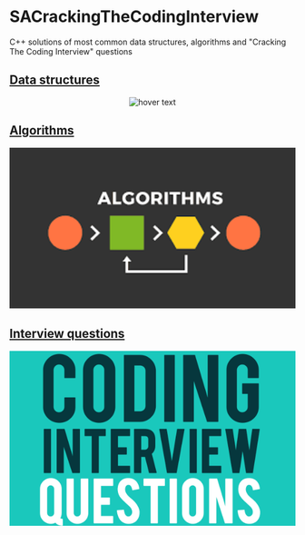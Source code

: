 # SACrackingTheCodingInterview
C++ solutions of most common data structures, algorithms and "Cracking The Coding Interview" questions

## [Data structures](https://github.com/appinho/SACrackingTheCodingInterview/tree/master/data_structures)

<p align="center">
  <img src="./doc/data_structures.png" width="550" title="hover text">
</p>

## [Algorithms](https://github.com/appinho/SACrackingTheCodingInterview/tree/master/algorithms)

<p align="center">
  <img src="./doc/algorithms.png" width="550" title="hover text">
</p>

## [Interview questions](https://github.com/appinho/SACrackingTheCodingInterview/tree/master/interview_questions)

<p align="center">
  <img src="./doc/interview_questions.png" width="550" title="hover text">
</p>
